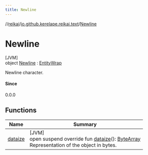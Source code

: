 ```yaml
---
title: Newline
---
```

//[reikai](../../../index.html)/[io.github.kerelape.reikai.text](../index.html)/[Newline](index.html)



# Newline



[JVM]\
object [Newline](index.html) : [EntityWrap](../../io.github.kerelape.reikai.core/-entity-wrap/index.html)

Newline character.



#### Since



0.0.0



## Functions


| Name | Summary |
|---|---|
| [dataize](../../io.github.kerelape.reikai.core/-entity/dataize.html) | [JVM]<br>open suspend override fun [dataize](../../io.github.kerelape.reikai.core/-entity/dataize.html)(): [ByteArray](https://kotlinlang.org/api/latest/jvm/stdlib/kotlin/-byte-array/index.html)<br>Representation of the object in bytes. |

